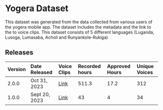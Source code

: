# Yogera Dataset 
This dataset was generated from the data collected from various users of the yogera mobile app. The dataset includes the metadata and the link to the to voice clips.
This dataset consists of 5 different languages (Luganda, Lusoga, Lumasaba, Acholi and Runyankole-Rukiga)

## Releases

| Version             | Date Released  | Voice Clips   | Recorded hours | Approved Hours | Unique Voices  |
| :--------------- |:---------------|:---------------| :---------------| :---------------| :---------------|
| 2.0.0 | Oct 31, 2023 | [Link](https://console.cloud.google.com/storage/browser/yogera_voice_clips/version_2.0.0?project=lacuna-321207&pageState=(%22StorageObjectListTable%22:(%22f%22:%22%255B%255D%22))&prefix=&forceOnObjectsSortingFiltering=false) | 511.3 | 17.2 | 312 |
| 1.0.0 | Sept 20, 2023 | [Link](https://console.cloud.google.com/storage/browser/yogera_voice_clips/version_1.0.0?project=lacuna-321207&pageState=(%22StorageObjectListTable%22:(%22f%22:%22%255B%255D%22))&prefix=&forceOnObjectsSortingFiltering=false) | 43 | 4 | 34 |
